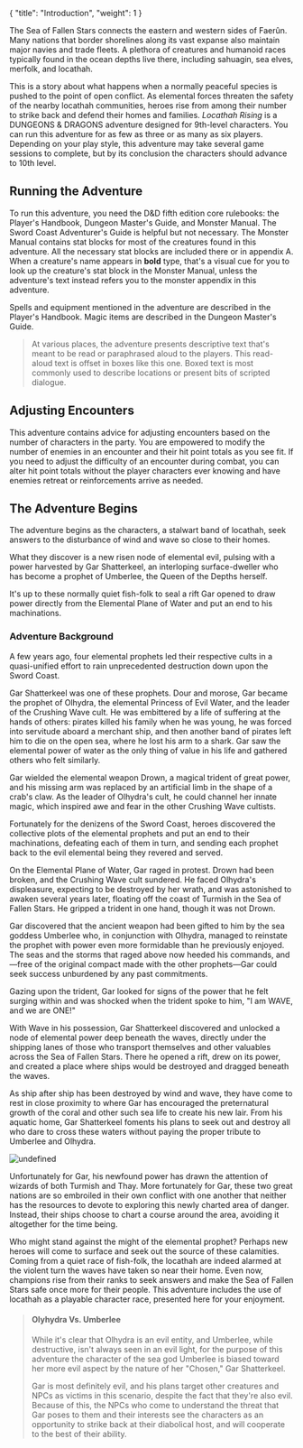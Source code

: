 {
  "title": "Introduction",
  "weight": 1
}

The Sea of Fallen Stars connects the eastern and western sides of Faerûn. Many nations that border shorelines along its vast expanse also maintain major navies and trade fleets. A plethora of creatures and humanoid races typically found in the ocean depths live there, including sahuagin, sea elves, merfolk, and locathah.

This is a story about what happens when a normally peaceful species is pushed to the point of open conflict. As elemental forces threaten the safety of the nearby locathah communities, heroes rise from among their number to strike back and defend their homes and families. _Locathah Rising_ is a DUNGEONS & DRAGONS adventure designed for 9th-level characters. You can run this adventure for as few as three or as many as six players. Depending on your play style, this adventure may take several game sessions to complete, but by its conclusion the characters should advance to 10th level.

## Running the Adventure

To run this adventure, you need the D&D fifth edition core rulebooks: the Player's Handbook, Dungeon Master's Guide, and Monster Manual. The Sword Coast Adventurer's Guide is helpful but not necessary. The Monster Manual contains stat blocks for most of the creatures found in this adventure. All the necessary stat blocks are included there or in appendix A. When a creature's name appears in **bold** type, that's a visual cue for you to look up the creature's stat block in the Monster Manual, unless the adventure's text instead refers you to the monster appendix in this adventure.

Spells and equipment mentioned in the adventure are described in the Player's Handbook. Magic items are described in the Dungeon Master's Guide.

> At various places, the adventure presents descriptive text that's meant to be read or paraphrased aloud to the players. This read-aloud text is offset in boxes like this one. Boxed text is most commonly used to describe locations or present bits of scripted dialogue.

## Adjusting Encounters

This adventure contains advice for adjusting encounters based on the number of characters in the party. You are empowered to modify the number of enemies in an encounter and their hit point totals as you see fit. If you need to adjust the difficulty of an encounter during combat, you can alter hit point totals without the player characters ever knowing and have enemies retreat or reinforcements arrive as needed.

## The Adventure Begins

The adventure begins as the characters, a stalwart band of locathah, seek answers to the disturbance of wind and wave so close to their homes.

What they discover is a new risen node of elemental evil, pulsing with a power harvested by Gar Shatterkeel, an interloping surface-dweller who has become a prophet of Umberlee, the Queen of the Depths herself.

It's up to these normally quiet fish-folk to seal a rift Gar opened to draw power directly from the Elemental Plane of Water and put an end to his machinations.

### Adventure Background

A few years ago, four elemental prophets led their respective cults in a quasi-unified effort to rain unprecedented destruction down upon the Sword Coast.

Gar Shatterkeel was one of these prophets. Dour and morose, Gar became the prophet of Olhydra, the elemental Princess of Evil Water, and the leader of the Crushing Wave cult. He was embittered by a life of suffering at the hands of others: pirates killed his family when he was young, he was forced into servitude aboard a merchant ship, and then another band of pirates left him to die on the open sea, where he lost his arm to a shark. Gar saw the elemental power of water as the only thing of value in his life and gathered others who felt similarly.

Gar wielded the elemental weapon Drown, a magical trident of great power, and his missing arm was replaced by an artificial limb in the shape of a crab's claw. As the leader of Olhydra's cult, he could channel her innate magic, which inspired awe and fear in the other Crushing Wave cultists.

Fortunately for the denizens of the Sword Coast, heroes discovered the collective plots of the elemental prophets and put an end to their machinations, defeating each of them in turn, and sending each prophet back to the evil elemental being they revered and served.

On the Elemental Plane of Water, Gar raged in protest. Drown had been broken, and the Crushing Wave cult sundered. He faced Olhydra's displeasure, expecting to be destroyed by her wrath, and was astonished to awaken several years later, floating off the coast of Turmish in the Sea of Fallen Stars. He gripped a trident in one hand, though it was not Drown.

Gar discovered that the ancient weapon had been gifted to him by the sea goddess Umberlee who, in conjunction with Olhydra, managed to reinstate the prophet with power even more formidable than he previously enjoyed. The seas and the storms that raged above now heeded his commands, and—free of the original compact made with the other prophets—Gar could seek success unburdened by any past commitments.

Gazing upon the trident, Gar looked for signs of the power that he felt surging within and was shocked when the trident spoke to him, "I am WAVE, and we are ONE!"

With Wave in his possession, Gar Shatterkeel discovered and unlocked a node of elemental power deep beneath the waves, directly under the shipping lanes of those who transport themselves and other valuables across the Sea of Fallen Stars. There he opened a rift, drew on its power, and created a place where ships would be destroyed and dragged beneath the waves.

As ship after ship has been destroyed by wind and wave, they have come to rest in close proximity to where Gar has encouraged the preternatural growth of the coral and other such sea life to create his new lair. From his aquatic home, Gar Shatterkeel foments his plans to seek out and destroy all who dare to cross these waters without paying the proper tribute to Umberlee and Olhydra.

![undefined](adventure/LR/000-caylz-lr-001-flip.png)

Unfortunately for Gar, his newfound power has drawn the attention of wizards of both Turmish and Thay. More fortunately for Gar, these two great nations are so embroiled in their own conflict with one another that neither has the resources to devote to exploring this newly charted area of danger. Instead, their ships choose to chart a course around the area, avoiding it altogether for the time being.

Who might stand against the might of the elemental prophet? Perhaps new heroes will come to surface and seek out the source of these calamities. Coming from a quiet race of fish-folk, the locathah are indeed alarmed at the violent turn the waves have taken so near their home. Even now, champions rise from their ranks to seek answers and make the Sea of Fallen Stars safe once more for their people. This adventure includes the use of locathah as a playable character race, presented here for your enjoyment.

> #### Olyhydra Vs. Umberlee
> 
> While it's clear that Olhydra is an evil entity, and Umberlee, while destructive, isn't always seen in an evil light, for the purpose of this adventure the character of the sea god Umberlee is biased toward her more evil aspect by the nature of her "Chosen," Gar Shatterkeel.
> 
> Gar is most definitely evil, and his plans target other creatures and NPCs as victims in this scenario, despite the fact that they're also evil. Because of this, the NPCs who come to understand the threat that Gar poses to them and their interests see the characters as an opportunity to strike back at their diabolical host, and will cooperate to the best of their ability.